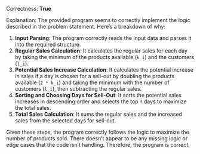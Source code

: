 Correctness: **True**

Explanation: The provided program seems to correctly implement the logic described in the problem statement. Here’s a breakdown of why:

1. **Input Parsing**: The program correctly reads the input data and parses it into the required structure.
2. **Regular Sales Calculation**: It calculates the regular sales for each day by taking the minimum of the products available (`k_i`) and the customers (`l_i`).
3. **Potential Sales Increase Calculation**: It calculates the potential increase in sales if a day is chosen for a sell-out by doubling the products available (`2 * k_i`) and taking the minimum with the number of customers (`l_i`), then subtracting the regular sales.
4. **Sorting and Choosing Days for Sell-Out**: It sorts the potential sales increases in descending order and selects the top `f` days to maximize the total sales.
5. **Total Sales Calculation**: It sums the regular sales and the increased sales from the selected days for sell-out.

Given these steps, the program correctly follows the logic to maximize the number of products sold. There doesn’t appear to be any missing logic or edge cases that the code isn’t handling. Therefore, the program is correct.